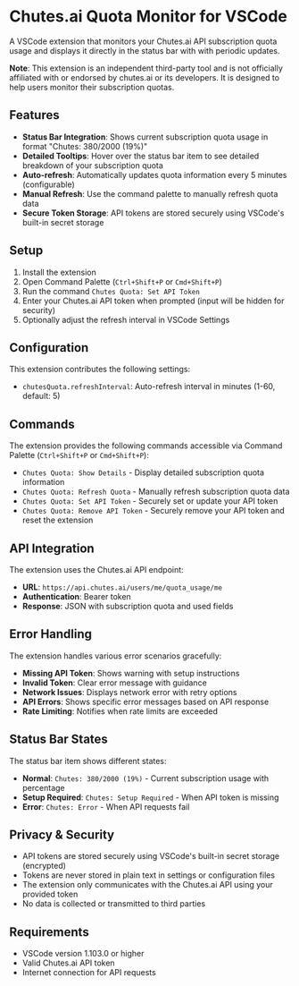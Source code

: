 # Chutes.ai Quota Monitor for VSCode

A VSCode extension that monitors your Chutes.ai API subscription quota usage and displays it directly in the status bar with with periodic updates.

**Note**: This extension is an independent third-party tool and is not officially affiliated with or endorsed by chutes.ai or its developers. It is designed to help users monitor their subscription quotas.

## Features

- **Status Bar Integration**: Shows current subscription quota usage in format "Chutes: 380/2000 (19%)"
- **Detailed Tooltips**: Hover over the status bar item to see detailed breakdown of your subscription quota
- **Auto-refresh**: Automatically updates quota information every 5 minutes (configurable)
- **Manual Refresh**: Use the command palette to manually refresh quota data
- **Secure Token Storage**: API tokens are stored securely using VSCode's built-in secret storage

## Setup

1. Install the extension
2. Open Command Palette (`Ctrl+Shift+P` or `Cmd+Shift+P`)
3. Run the command `Chutes Quota: Set API Token`
4. Enter your Chutes.ai API token when prompted (input will be hidden for security)
5. Optionally adjust the refresh interval in VSCode Settings

## Configuration

This extension contributes the following settings:

- `chutesQuota.refreshInterval`: Auto-refresh interval in minutes (1-60, default: 5)

## Commands

The extension provides the following commands accessible via Command Palette (`Ctrl+Shift+P` or `Cmd+Shift+P`):

- `Chutes Quota: Show Details` - Display detailed subscription quota information
- `Chutes Quota: Refresh Quota` - Manually refresh subscription quota data
- `Chutes Quota: Set API Token` - Securely set or update your API token
- `Chutes Quota: Remove API Token` - Securely remove your API token and reset the extension

## API Integration

The extension uses the Chutes.ai API endpoint:

- **URL**: `https://api.chutes.ai/users/me/quota_usage/me`
- **Authentication**: Bearer token
- **Response**: JSON with subscription quota and used fields

## Error Handling

The extension handles various error scenarios gracefully:

- **Missing API Token**: Shows warning with setup instructions
- **Invalid Token**: Clear error message with guidance
- **Network Issues**: Displays network error with retry options
- **API Errors**: Shows specific error messages based on API response
- **Rate Limiting**: Notifies when rate limits are exceeded

## Status Bar States

The status bar item shows different states:

- **Normal**: `Chutes: 380/2000 (19%)` - Current subscription usage with percentage
- **Setup Required**: `Chutes: Setup Required` - When API token is missing
- **Error**: `Chutes: Error` - When API requests fail

## Privacy & Security

- API tokens are stored securely using VSCode's built-in secret storage (encrypted)
- Tokens are never stored in plain text in settings or configuration files
- The extension only communicates with the Chutes.ai API using your provided token
- No data is collected or transmitted to third parties

## Requirements

- VSCode version 1.103.0 or higher
- Valid Chutes.ai API token
- Internet connection for API requests
